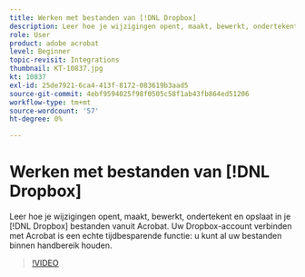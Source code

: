 ```yaml
---
title: Werken met bestanden van [!DNL Dropbox]
description: Leer hoe je wijzigingen opent, maakt, bewerkt, ondertekent en opslaat in je [!DNL Dropbox] bestanden vanuit Acrobat
role: User
product: adobe acrobat
level: Beginner
topic-revisit: Integrations
thumbnail: KT-10837.jpg
kt: 10837
exl-id: 25de7921-6ca4-413f-8172-083619b3aad5
source-git-commit: 4ebf9594025f98f0505c58f1ab43fb864ed51206
workflow-type: tm+mt
source-wordcount: '57'
ht-degree: 0%

---
```


# Werken met bestanden van [!DNL Dropbox]

Leer hoe je wijzigingen opent, maakt, bewerkt, ondertekent en opslaat in je [!DNL Dropbox] bestanden vanuit Acrobat. Uw Dropbox-account verbinden met Acrobat is een echte tijdbesparende functie: u kunt al uw bestanden binnen handbereik houden.

>[!VIDEO](https://video.tv.adobe.com/v/3409411?quality=12&learn=on&hidetitle=true)
